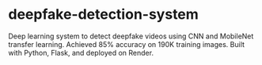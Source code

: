# deepfake-detection-system
Deep learning system to detect deepfake videos using CNN and MobileNet transfer learning. Achieved 85% accuracy on 190K training images. Built with Python, Flask, and deployed on Render.
